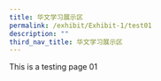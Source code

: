 ```yaml
---
title: 华文学习展示区
permalink: /exhibit/Exhibit-1/test01
description: ""
third_nav_title: 华文学习展示区
---
```



<p>This is a testing page 01</p>